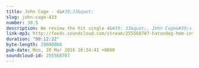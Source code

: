 ```yaml
---
title: John Cage - 4&#39;33&quot;
slug: john-cage-433
number: 30.5
description: We review the hit single 4&#39; 33&quot;, John Cage&#39;s experimental song consisting of only silence. Could your 5 year old do that? Really? How about the other experimental song that involved butterflies...
link-mp3: http://feeds.soundcloud.com/stream/255568707-hatondog-hmm-interesting-choice-ep305-john-cage-433.mp3
duration: "00:12:22"
byte-length: 29690860
pub-date: Mon, 28 Mar 2016 16:34:41 +0000
soundcloud-id: 255568707
---
```

